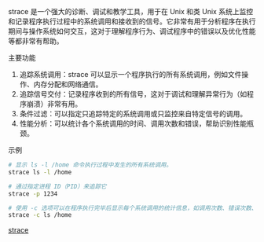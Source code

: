 strace 是一个强大的诊断、调试和教学工具，用于在 Unix 和类 Unix 系统上监控和记录程序执行过程中的系统调用和接收到的信号。它非常有用于分析程序在执行期间与操作系统如何交互，这对于理解程序行为、调试程序中的错误以及优化性能等都非常有帮助。

主要功能
1. 追踪系统调用：strace 可以显示一个程序执行的所有系统调用，例如文件操作、内存分配和网络通信。
2. 追踪信号交付：记录程序收到的所有信号，这对于调试和理解异常行为（如程序崩溃）非常有用。
3. 条件过滤：可以指定只追踪特定的系统调用或只监控来自特定信号的调用。
4. 性能分析：可以统计各个系统调用的时间、调用次数和错误，帮助识别性能瓶颈。

示例
```bash
# 显示 ls -l /home 命令执行过程中发生的所有系统调用。
strace ls -l /home

# 通过指定进程 ID（PID）来追踪它
strace -p 1234

# 使用 -c 选项可以在程序执行完毕后显示每个系统调用的统计信息，如调用次数、错误次数、调用占总时间的百分比等
strace -c ls /home
```

[strace](https://wangchujiang.com/linux-command/c/strace.html)  

